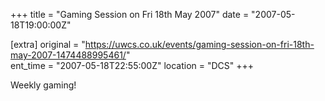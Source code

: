 +++
title = "Gaming Session on Fri 18th May 2007"
date = "2007-05-18T19:00:00Z"

[extra]
original = "https://uwcs.co.uk/events/gaming-session-on-fri-18th-may-2007-1474488995461/"    
ent_time = "2007-05-18T22:55:00Z"
location = "DCS"
+++

Weekly gaming\!

